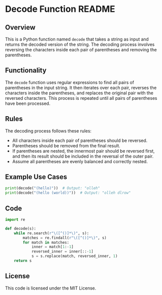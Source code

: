 

**Decode Function README**
==========================

**Overview**
------------

This is a Python function named `decode` that takes a string as input and returns the decoded version of the string. The decoding process involves reversing the characters inside each pair of parentheses and removing the parentheses.

**Functionality**
----------------

The `decode` function uses regular expressions to find all pairs of parentheses in the input string. It then iterates over each pair, reverses the characters inside the parentheses, and replaces the original pair with the reversed characters. This process is repeated until all pairs of parentheses have been processed.

**Rules**
---------

The decoding process follows these rules:

* All characters inside each pair of parentheses should be reversed.
* Parentheses should be removed from the final result.
* If parentheses are nested, the innermost pair should be reversed first, and then its result should be included in the reversal of the outer pair.
* Assume all parentheses are evenly balanced and correctly nested.

**Example Use Cases**
--------------------

```python
print(decode("(hello)"))  # Output: "olleh"
print(decode("(hello (world))"))  # Output: "olleh dlrow"
```

**Code**
------

```python
import re

def decode(s):
    while re.search(r"\([^()]*\)", s):
        matches = re.findall(r"\([^()]*\)", s)
        for match in matches:
            inner = match[1:-1]
            reversed_inner = inner[::-1]
            s = s.replace(match, reversed_inner, 1)
    return s
```

**License**
-------

This code is licensed under the MIT License.

